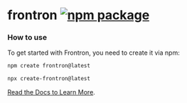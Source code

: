 # frontron <a href="https://npmjs.com/package/create-frontron"><img src="https://img.shields.io/npm/v/frontron" alt="npm package"></a>

### How to use

To get started with Frontron, you need to create it via npm:

```bash
npm create frontron@latest

npx create-frontron@latest
```

[Read the Docs to Learn More](https://frontron.andongmin.com).
